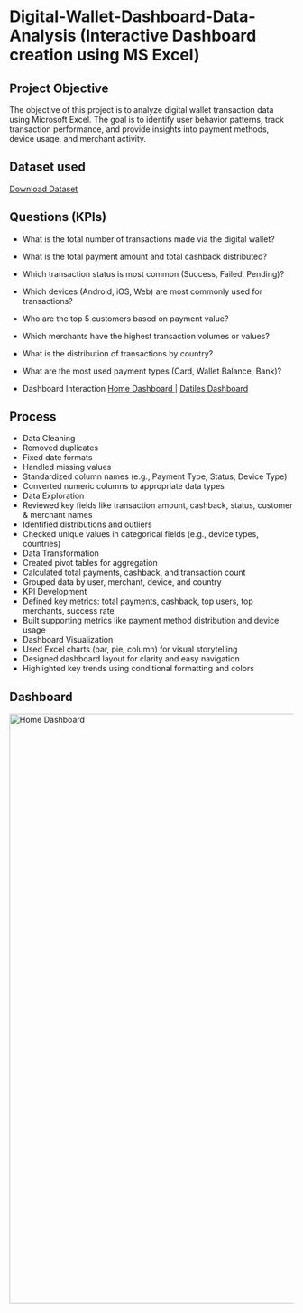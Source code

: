 # Digital-Wallet-Dashboard-Data-Analysis (Interactive Dashboard creation using MS Excel)
## Project Objective
The objective of this project is to analyze digital wallet transaction data using Microsoft Excel. The goal is to identify user behavior patterns, track transaction performance, and provide insights into payment methods, device usage, and merchant activity.

## Dataset used
[Download Dataset](https://github.com/Mohamed-Nofal-DataAnalysis/Digital-Wallet-Dashboard/raw/main/Digital_wallet_transactions%20Dashboard.xlsx)

## Questions (KPIs)

- What is the total number of transactions made via the digital wallet?
- What is the total payment amount and total cashback distributed?
- Which transaction status is most common (Success, Failed, Pending)?
- Which devices (Android, iOS, Web) are most commonly used for transactions?
- Who are the top 5 customers based on payment value?
- Which merchants have the highest transaction volumes or values?
- What is the distribution of transactions by country?
- What are the most used payment types (Card, Wallet Balance, Bank)?

- Dashboard Interaction [Home Dashboard ](https://github.com/Mohamed-Nofal-DataAnalysis/Digital-Wallet-Dashboard/blob/main/Home%20Dashboard.png)  | [Datiles Dashboard ](https://github.com/Mohamed-Nofal-DataAnalysis/Digital-Wallet-Dashboard/blob/main/Datiles%20Dashboard.png) 

## Process
- Data Cleaning
- Removed duplicates
- Fixed date formats
- Handled missing values
- Standardized column names (e.g., Payment Type, Status, Device Type)
- Converted numeric columns to appropriate data types
- Data Exploration
- Reviewed key fields like transaction amount, cashback, status, customer & merchant names
- Identified distributions and outliers
- Checked unique values in categorical fields (e.g., device types, countries)
- Data Transformation
- Created pivot tables for aggregation
- Calculated total payments, cashback, and transaction count
- Grouped data by user, merchant, device, and country
- KPI Development
- Defined key metrics: total payments, cashback, top users, top merchants, success rate
- Built supporting metrics like payment method distribution and device usage
- Dashboard Visualization
- Used Excel charts (bar, pie, column) for visual storytelling
- Designed dashboard layout for clarity and easy navigation
- Highlighted key trends using conditional formatting and colors

## Dashboard
<img width="2489" height="1046" alt="Home Dashboard" src="https://github.com/user-attachments/assets/42bc9bc2-ab8c-4d60-a6cc-76341cce30a8" />

